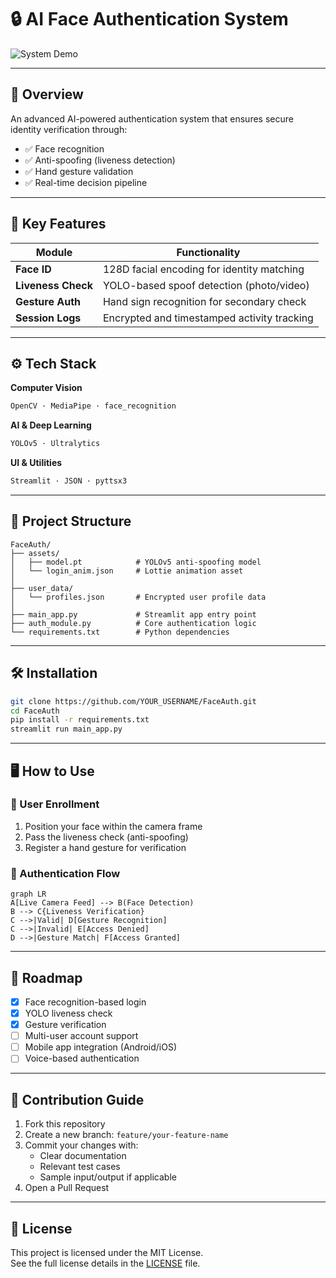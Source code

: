 # 🔒 AI Face Authentication System

![System Demo](https://www.bing.com/th/id/OGC.70ce94cc2a1ba1840824f847083eb506?pid=1.7&rurl=https%3a%2f%2fcdn.dribbble.com%2fusers%2f1637182%2fscreenshots%2f4904044%2fmedia%2f9521d26934e59e64c3f5efe711fb6f10.gif&ehk=EarpONZMtxg2YuTfqrCpvatq4xz1dy3R4MWbgzCKTGU%3d)

---

## 📌 Overview

An advanced AI-powered authentication system that ensures secure identity verification through:

- ✅ Face recognition  
- ✅ Anti-spoofing (liveness detection)  
- ✅ Hand gesture validation  
- ✅ Real-time decision pipeline  

---

## 🎯 Key Features

| Module           | Functionality                                |
|------------------|----------------------------------------------|
| **Face ID**       | 128D facial encoding for identity matching   |
| **Liveness Check**| YOLO-based spoof detection (photo/video)     |
| **Gesture Auth**  | Hand sign recognition for secondary check    |
| **Session Logs**  | Encrypted and timestamped activity tracking  |

---

## ⚙️ Tech Stack

**Computer Vision**  
```python
OpenCV · MediaPipe · face_recognition
```

**AI & Deep Learning**  
```python
YOLOv5 · Ultralytics
```

**UI & Utilities**  
```python
Streamlit · JSON · pyttsx3
```

---

## 📁 Project Structure

```
FaceAuth/
├── assets/
│   ├── model.pt            # YOLOv5 anti-spoofing model
│   └── login_anim.json     # Lottie animation asset
│
├── user_data/
│   └── profiles.json       # Encrypted user profile data
│
├── main_app.py             # Streamlit app entry point
├── auth_module.py          # Core authentication logic
└── requirements.txt        # Python dependencies
```

---

## 🛠️ Installation

```bash
git clone https://github.com/YOUR_USERNAME/FaceAuth.git
cd FaceAuth
pip install -r requirements.txt
streamlit run main_app.py
```

---

## 🖥️ How to Use

### 🔐 User Enrollment

1. Position your face within the camera frame  
2. Pass the liveness check (anti-spoofing)  
3. Register a hand gesture for verification  

### 🔄 Authentication Flow

```mermaid
graph LR
A[Live Camera Feed] --> B(Face Detection)
B --> C{Liveness Verification}
C -->|Valid| D[Gesture Recognition]
C -->|Invalid| E[Access Denied]
D -->|Gesture Match| F[Access Granted]
```

---

## 🚀 Roadmap

- [x] Face recognition-based login  
- [x] YOLO liveness check  
- [x] Gesture verification  
- [ ] Multi-user account support  
- [ ] Mobile app integration (Android/iOS)  
- [ ] Voice-based authentication  

---

## 🤝 Contribution Guide

1. Fork this repository  
2. Create a new branch: `feature/your-feature-name`  
3. Commit your changes with:  
   - Clear documentation  
   - Relevant test cases  
   - Sample input/output if applicable  
4. Open a Pull Request  

---

## 📄 License

This project is licensed under the MIT License.  
See the full license details in the [LICENSE](LICENSE) file.



